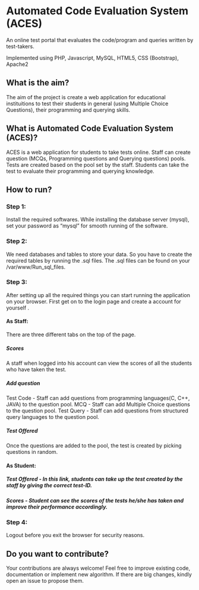 # Automated Code Evaluation System (ACES)
An online test portal that evaluates the code/program and queries written by test-takers.

Implemented using PHP, Javascript, MySQL, HTML5, CSS (Bootstrap), Apache2

## What is the aim?
The aim of the project is create a web application for educational instituitions to test their students in general (using Multiple Choice Questions), their programming and querying skills.

## What is Automated Code Evaluation System (ACES)?
ACES is a web application for students to take tests online. Staff can create question (MCQs, Programming questions and Querying questions) pools. Tests are created based on the pool set by the staff. Students can take the test to evaluate their programming and querying knowledge.

## How to run?
### Step 1:
Install the required softwares. While installing the database server (mysql), set your password as “mysql” for smooth running of the software.
 
### Step 2:
We need databases and tables to store your data. So you have to create the required tables by running the .sql files. The .sql files can be found on your /var/www/Run_sql_files.  

### Step 3:
After setting up all the required things you can start running the application on your browser.
First get on to the login page and create a account for yourself .
 
#### As Staff: 
There are three different tabs on the top of the page.
##### Scores
  A staff when logged into his account can view the scores of all the students who have taken the test.
##### Add question
  Test Code - Staff can add questions from programming languages(C, C++, JAVA) to the question pool.
  MCQ - Staff can add Multiple Choice questions to the question pool.
  Test Query - Staff can add questions from structured query languages to the question pool.
##### Test Offered
  Once the questions are added to the pool, the test is created by picking questions in random.

#### As Student:
##### Test Offered - In this link, students can take up the test created by the staff by giving the correct test-ID.
##### Scores - Student can see the scores of the tests he/she has taken and improve their performance accordingly.

### Step 4:
Logout before you exit the browser for security reasons.

## Do you want to contribute?
Your contributions are always welcome! Feel free to improve existing code, documentation or implement new algorithm.
If there are big changes, kindly open an issue to propose them.
